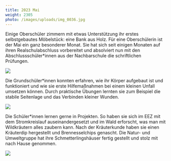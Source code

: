 ```yaml
---
title: 2023 Mai
weight: 2305
photo: /images/uploads/img_0036.jpg
---
```

Einige Oberschüler zimmern mit etwas Unterstützung ihr erstes selbstgebautes Möbelstück: eine Bank aus Holz. Für eine Oberschülerin ist der Mai ein ganz besonderer Monat. Sie hat sich seit einigen Monaten auf ihren Realschulabschluss vorbereitet und absolviert nun mit den Abschlussschüler*innen aus der Nachbarschule die schriftlichen Prüfungen.

![](/images/uploads/img_0036.jpg)

Die Grundschüler*innen konnten erfahren, wie ihr Körper aufgebaut ist und funktioniert und wie sie erste Hilfemaßnahmen bei einem kleinen Unfall umsetzen können. Durch praktische Übungen lernten sie zum Beispiel die stabile Seitenlage und das Verbinden kleiner Wunden. 

![](/images/uploads/img_4121.jpg)

Die Schüler*innen lernen gerne in Projekten. So haben sie sich im EEZ mit dem Stromkreislauf auseinandergesetzt und im Wald erforscht, was man mit Wildkräutern alles zaubern kann. Nach der Kräuterkunde haben sie einen Kräuterdip hergestellt und Brennesselchips genascht. Die Natur- und Umweltgruppe hat ihre Schmetterlingshäuser fertig gestellt und stolz mit nach Hause genommen.

![](/images/uploads/img_3312.jpg)